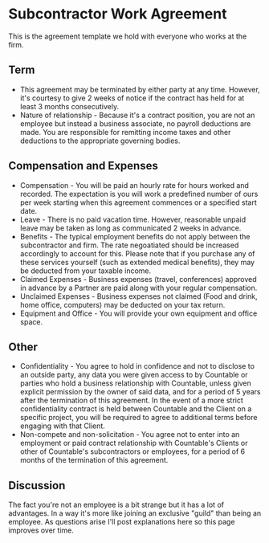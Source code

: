 # Subcontractor Work Agreement

This is the agreement template we hold with everyone who works at the firm.

## Term
  * This agreement may be terminated by either party at any time. However, it's courtesy to give 2 weeks of notice if the contract has held for at least 3 months consecutively.
  * Nature of relationship - Because it's a contract position, you are not an employee but instead a business associate, no payroll deductions are made. You are responsible for remitting income taxes and other deductions to the appropriate governing bodies.

## Compensation and Expenses
  * Compensation - You will be paid an hourly rate for hours worked and recorded. The expectation is you will work a predefined number of ours per week starting when this agreement commences or a specified start date.
  * Leave - There is no paid vacation time. However, reasonable unpaid leave may be taken as long as communicated 2 weeks in advance.
  * Benefits - The typical employment benefits do not apply between the subcontractor and firm. The rate negoatiated should be increased accordingly to account for this. Please note that if you purchase any of these services yourself (such as extended medical benefits), they may be deducted from your taxable income.
  * Claimed Expenses - Business expenses (travel, conferences) approved in advance by a Partner are paid along with your regular compensation.
  * Unclaimed Expenses - Business expenses not claimed (Food and drink, home office, computers) may be deducted on your tax return.
  * Equipment and Office - You will provide your own equipment and office space.

## Other
  * Confidentiality - You agree to hold in confidence and not to disclose to an outside party, any data you were given access to by Countable or parties who hold a business relationship with Countable, unless given explicit permission by the owner of said data, and for a period of 5 years after the termination of this agreement. In the event of a more strict confidentiality contract is held between Countable and the Client on a specific project, you will be required to agree to additional terms before engaging with that Client.
  * Non-compete and non-solicitation - You agree not to enter into an employment or paid contract relationship with Countable's Clients or other of Countable's subcontractors or employees, for a period of 6 months of the termination of this agreement.

## Discussion

The fact you're not an employee is a bit strange but it has a lot of advantages. In a way it's more like joining an exclusive "guild" than being an employee. As questions arise I'll post explanations here so this page improves over time.
